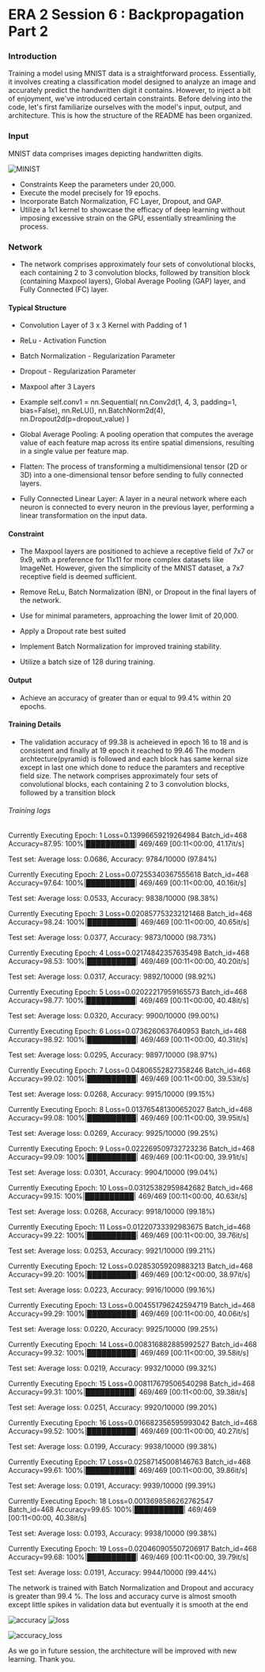 # ERA 2 Session 6 : Backpropagation Part 2 

### Introduction

Training a model using MNIST data is a straightforward process. Essentially, it involves creating a classification model designed to analyze an image and accurately predict the handwritten digit it contains. However, to inject a bit of enjoyment, we've introduced certain constraints. Before delving into the code, let's first familiarize ourselves with the model's input, output, and architecture. This is how the structure of the README has been organized.

### Input
MNIST data comprises images depicting handwritten digits.

![MINIST](images/mnist.png)

- Constraints    Keep the parameters under 20,000.
- Execute the model precisely for 19 epochs.
- Incorporate Batch Normalization, FC Layer, Dropout, and GAP.
- Utilize a 1x1 kernel to showcase the efficacy of deep learning without imposing excessive strain on the GPU, essentially streamlining the process.
    
### Network 
- The network comprises approximately four sets of convolutional blocks, each containing 2 to 3 convolution blocks, followed by transition block (containing Maxpool layers), Global Average Pooling (GAP) layer, and Fully Connected (FC) layer.

#### Typical Structure 
- Convolution Layer of 3 x 3 Kernel with Padding of 1 
- ReLu - Activation Function
- Batch Normalization - Regularization Parameter
- Dropout             - Regularization Parameter 
- Maxpool after 3 Layers 

- Example 
self.conv1 = nn.Sequential(
            nn.Conv2d(1, 4, 3, padding=1, bias=False),
            nn.ReLU(),
            nn.BatchNorm2d(4),
            nn.Dropout2d(p=dropout_value)
        )

- Global Average Pooling: A pooling operation that computes the average value of each feature map across its entire spatial dimensions, resulting in a single value per feature map.

- Flatten: The process of transforming a multidimensional tensor (2D or 3D) into a one-dimensional tensor before sending to fully connected layers.

- Fully Connected Linear Layer: A layer in a neural network where each neuron is connected to every neuron in the previous layer, performing a linear transformation on the input data. 

#### Constraint
- The Maxpool layers are positioned to achieve a receptive field of 7x7 or 9x9, with a preference for 11x11 for more complex datasets like ImageNet. However, given the simplicity of the MNIST dataset, a 7x7 receptive field is deemed sufficient.

- Remove ReLu, Batch Normalization (BN), or Dropout in the final layers of the network.

- Use for minimal parameters, approaching the lower limit of 20,000.

- Apply a Dropout rate best suited

- Implement Batch Normalization for improved training stability.

- Utilize a batch size of 128 during training.

#### Output
- Achieve an accuracy of greater than or equal to 99.4% within 20 epochs.

#### Training Details
- The validation accuracy of 99.38 is acheieved in epoch 16 to 18 and is consistent and finally at 19 epoch it reached to 99.46
The modern archtecture(pyramid) is followed and each block has same kernal size except in last one which done to reduce the paramters and receptive field size. The network comprises approximately four sets of convolutional blocks, each containing 2 to 3 convolution blocks, followed by a transition block

###### Training logs 
Currently Executing Epoch: 1
Loss=0.13996659219264984 Batch_id=468 Accuracy=87.95: 100%|██████████| 469/469 [00:11<00:00, 41.17it/s]

Test set: Average loss: 0.0686, Accuracy: 9784/10000 (97.84%)

Currently Executing Epoch: 2
Loss=0.07255340367555618 Batch_id=468 Accuracy=97.64: 100%|██████████| 469/469 [00:11<00:00, 40.16it/s]

Test set: Average loss: 0.0533, Accuracy: 9838/10000 (98.38%)

Currently Executing Epoch: 3
Loss=0.020857753232121468 Batch_id=468 Accuracy=98.24: 100%|██████████| 469/469 [00:11<00:00, 40.65it/s]

Test set: Average loss: 0.0377, Accuracy: 9873/10000 (98.73%)

Currently Executing Epoch: 4
Loss=0.02174842357635498 Batch_id=468 Accuracy=98.53: 100%|██████████| 469/469 [00:11<00:00, 40.20it/s]

Test set: Average loss: 0.0317, Accuracy: 9892/10000 (98.92%)

Currently Executing Epoch: 5
Loss=0.02022217959165573 Batch_id=468 Accuracy=98.77: 100%|██████████| 469/469 [00:11<00:00, 40.48it/s]

Test set: Average loss: 0.0320, Accuracy: 9900/10000 (99.00%)

Currently Executing Epoch: 6
Loss=0.0736260637640953 Batch_id=468 Accuracy=98.92: 100%|██████████| 469/469 [00:11<00:00, 40.31it/s]

Test set: Average loss: 0.0295, Accuracy: 9897/10000 (98.97%)

Currently Executing Epoch: 7
Loss=0.04806552827358246 Batch_id=468 Accuracy=99.02: 100%|██████████| 469/469 [00:11<00:00, 39.53it/s]

Test set: Average loss: 0.0268, Accuracy: 9915/10000 (99.15%)

Currently Executing Epoch: 8
Loss=0.013765481300652027 Batch_id=468 Accuracy=99.08: 100%|██████████| 469/469 [00:11<00:00, 39.95it/s]

Test set: Average loss: 0.0269, Accuracy: 9925/10000 (99.25%)

Currently Executing Epoch: 9
Loss=0.022269509732723236 Batch_id=468 Accuracy=99.09: 100%|██████████| 469/469 [00:11<00:00, 39.91it/s]

Test set: Average loss: 0.0301, Accuracy: 9904/10000 (99.04%)

Currently Executing Epoch: 10
Loss=0.03125382959842682 Batch_id=468 Accuracy=99.15: 100%|██████████| 469/469 [00:11<00:00, 40.63it/s]

Test set: Average loss: 0.0268, Accuracy: 9918/10000 (99.18%)

Currently Executing Epoch: 11
Loss=0.01220733392983675 Batch_id=468 Accuracy=99.22: 100%|██████████| 469/469 [00:11<00:00, 39.76it/s]

Test set: Average loss: 0.0253, Accuracy: 9921/10000 (99.21%)

Currently Executing Epoch: 12
Loss=0.02853059209883213 Batch_id=468 Accuracy=99.20: 100%|██████████| 469/469 [00:12<00:00, 38.97it/s]

Test set: Average loss: 0.0223, Accuracy: 9916/10000 (99.16%)

Currently Executing Epoch: 13
Loss=0.004551796242594719 Batch_id=468 Accuracy=99.29: 100%|██████████| 469/469 [00:11<00:00, 40.06it/s]

Test set: Average loss: 0.0220, Accuracy: 9925/10000 (99.25%)

Currently Executing Epoch: 14
Loss=0.008316882885992527 Batch_id=468 Accuracy=99.32: 100%|██████████| 469/469 [00:11<00:00, 39.58it/s]

Test set: Average loss: 0.0219, Accuracy: 9932/10000 (99.32%)

Currently Executing Epoch: 15
Loss=0.008117679506540298 Batch_id=468 Accuracy=99.31: 100%|██████████| 469/469 [00:11<00:00, 39.38it/s]

Test set: Average loss: 0.0251, Accuracy: 9920/10000 (99.20%)

Currently Executing Epoch: 16
Loss=0.016682356595993042 Batch_id=468 Accuracy=99.52: 100%|██████████| 469/469 [00:11<00:00, 40.27it/s]

Test set: Average loss: 0.0199, Accuracy: 9938/10000 (99.38%)

Currently Executing Epoch: 17
Loss=0.02587145008146763 Batch_id=468 Accuracy=99.61: 100%|██████████| 469/469 [00:11<00:00, 39.86it/s]

Test set: Average loss: 0.0191, Accuracy: 9939/10000 (99.39%)

Currently Executing Epoch: 18
Loss=0.0013698586262762547 Batch_id=468 Accuracy=99.65: 100%|██████████| 469/469 [00:11<00:00, 40.38it/s]

Test set: Average loss: 0.0193, Accuracy: 9938/10000 (99.38%)

Currently Executing Epoch: 19
Loss=0.020460905507206917 Batch_id=468 Accuracy=99.68: 100%|██████████| 469/469 [00:11<00:00, 39.79it/s]

Test set: Average loss: 0.0191, Accuracy: 9944/10000 (99.44%)

The network is trained with Batch Normalization and Dropout and accuracy is greater than 99.4 %. The loss and accuracy curve is almost smooth except little spikes in validation data but eventually it is smooth at the end

![accuracy](images/accuracy.png)   ![loss](images/loss.png)

![accuracy_loss](images/accuracy_loss.png)

As we go in future session, the architecture will be improved with new learning.
Thank you.
